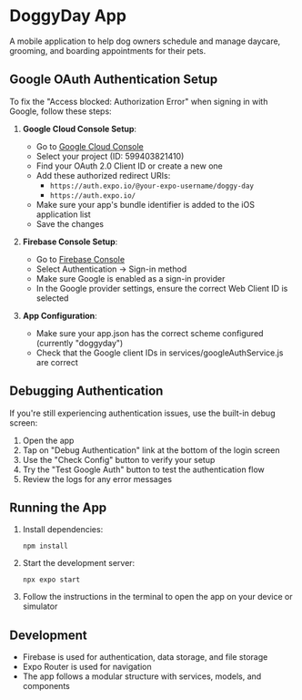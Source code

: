# DoggyDay App

A mobile application to help dog owners schedule and manage daycare, grooming, and boarding appointments for their pets.

## Google OAuth Authentication Setup

To fix the "Access blocked: Authorization Error" when signing in with Google, follow these steps:

1. **Google Cloud Console Setup**:
   - Go to [Google Cloud Console](https://console.cloud.google.com/apis/credentials)
   - Select your project (ID: 599403821410)
   - Find your OAuth 2.0 Client ID or create a new one
   - Add these authorized redirect URIs:
     - `https://auth.expo.io/@your-expo-username/doggy-day`
     - `https://auth.expo.io/`
   - Make sure your app's bundle identifier is added to the iOS application list
   - Save the changes

2. **Firebase Console Setup**:
   - Go to [Firebase Console](https://console.firebase.google.com/project/doggyday-f0a8d/authentication/providers)
   - Select Authentication → Sign-in method
   - Make sure Google is enabled as a sign-in provider
   - In the Google provider settings, ensure the correct Web Client ID is selected

3. **App Configuration**:
   - Make sure your app.json has the correct scheme configured (currently "doggyday")
   - Check that the Google client IDs in services/googleAuthService.js are correct

## Debugging Authentication

If you're still experiencing authentication issues, use the built-in debug screen:
1. Open the app
2. Tap on "Debug Authentication" link at the bottom of the login screen
3. Use the "Check Config" button to verify your setup
4. Try the "Test Google Auth" button to test the authentication flow
5. Review the logs for any error messages

## Running the App

1. Install dependencies:
   ```
   npm install
   ```

2. Start the development server:
   ```
   npx expo start
   ```

3. Follow the instructions in the terminal to open the app on your device or simulator

## Development

- Firebase is used for authentication, data storage, and file storage
- Expo Router is used for navigation
- The app follows a modular structure with services, models, and components 